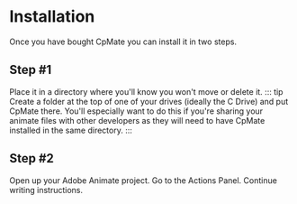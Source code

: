 # Installation
Once you have bought CpMate you can install it in two steps.

## Step #1
Place it in a directory where you'll know you won't move or delete it.
::: tip
Create a folder at the top of one of your drives (ideally the C Drive) and put CpMate there.
You'll especially want to do this if you're sharing your animate files with other developers as they will need to have CpMate installed in the same directory.
:::

## Step #2
Open up your Adobe Animate project.
Go to the Actions Panel.
Continue writing instructions.
